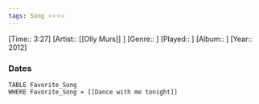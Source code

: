```yaml
---
tags: Song ⭐⭐⭐⭐ 
---
```

[Time:: 3:27]
[Artist:: [[Olly Murs]] ]
[Genre:: ]
[Played:: ]
[Album:: ]
[Year:: 2012]
### Dates
````dataview
TABLE Favorite_Song
WHERE Favorite_Song = [[Dance with me tonight]]
````